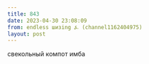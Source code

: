 ```yaml
---
title: 843
date: 2023-04-30 23:08:09
from: endless шизing ⍼ (channel1162404975)
layout: post
---
```


свекольный компот имба
